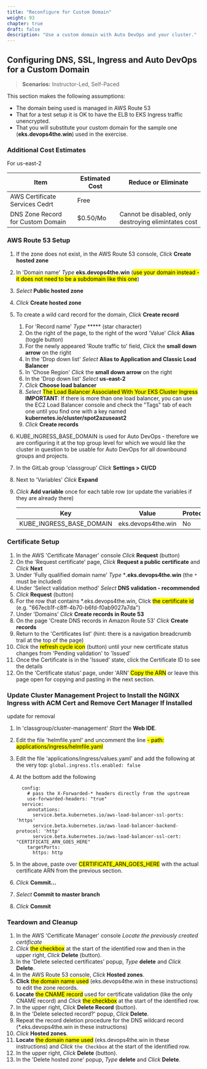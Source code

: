 ```yaml
---
title: "Reconfigure for Custom Domain"
weight: 93
chapter: true
draft: false
description: "Use a custom domain with Auto DevOps and your cluster."
---
```


## Configuring DNS, SSL, Ingress and Auto DevOps for a Custom Domain

> **Scenarios:** Instructor-Led, Self-Paced

This section makes the following assumptions:

- The domain being used is managed in AWS Route 53
- That for a test setup it is OK to have the ELB to EKS Ingress traffic unencrypted.
- That you will substitute your custom domain for the sample one (**eks.devops4the.win**) used in the exercise.

### Additional Cost Estimates

For us-east-2

| Item                              | Estimated Cost | Reduce or Eliminate                                  |
| --------------------------------- | -------------- | ---------------------------------------------------- |
| AWS Certificate Services Cedrt    | Free           |                                                      |
| DNS Zone Record for Custom Domain | $0.50/Mo       | Cannot be disabled, only destroying elimintates cost |

### AWS Route 53 Setup

1. If the zone does not exist, in the AWS Route 53 console, *Click* **Create hosted zone**

2. In 'Domain name' *Type* **eks.devops4the.win** (<mark class="hlgreen">use your domain instead - it does not need to be a subdomain like this one</mark>)

3. *Select* **Public hosted zone**

4. *Click* **Create hosted zone**

5. To create a wild card record for the domain, *Click* **Create record**

   1. For 'Record name' *Type* ***** (star character)
   2. On the right of the page, to the right of the word 'Value' *Click* **Alias** (toggle button)
   3. For the newly appeared 'Route traffic to' field, *Click* the **small down arrow** on the right
   4. In the 'Drop down list' *Select* **Alias to Application and Classic Load Balancer**
   5. In 'Chose Region' *Click* the **small down arrow** on the right
   6. In the 'Drop down list' *Select* **us-east-2**
   7. *Click* **Choose load balancer**
   8. *Select* <mark>The Load Balancer Associated With Your EKS Cluster Ingress</mark>
      **IMPORTANT**: If there is more than one load balancer, you can use the EC2 Load Balancer console and check the "Tags" tab of each one until you find one with a key named **kubernetes.io/cluster/spot2azuseast2**
   9. *Click* **Create records**

6. KUBE_INGRESS_BASE_DOMAIN is used for Auto DevOps - therefore we are configuring it at the top group level for which we would like the cluster in question to be usable for Auto DevOps for all downbound groups and projects.

7. In the GitLab group 'classgroup' *Click* **Settings > CI/CD**

8. Next to 'Variables' *Click* **Expand**

9. *Click* **Add variable** once for each table row (or update the variables if they are already there)

   | Key                      | Value              | Protect | Mask |
   | ------------------------ | ------------------ | ------- | ---- |
   | KUBE_INGRESS_BASE_DOMAIN | eks.devops4the.win | No      | No   |

### Certificate Setup

1. In the AWS 'Certificate Manager' console *Click* **Request** (button)
2. On the 'Request certificate' page, *Click* **Request a public certificate** and *Click* **Next**
3. Under 'Fully qualified domain name' *Type* ***.eks.devops4the.win** (the `*` must be included)
4. Under 'Select validation method' *Select* **DNS validation - recommended**
5. *Click* **Request** (button)
6. For the row that contains *.eks.devops4the.win, Click <mark>the certificate id</mark> (e.g. "667ecb1f-c8ff-4b70-b6fd-f0ab9027a7da")
7. Under 'Domains' *Click* **Create records in Route 53**
8. On the page 'Create DNS records in Amazon Route 53' *Click* **Create records**
9. Return to the 'Certificates list' (hint: there is a navigation breadcrumb trail at the top of the page)
10. *Click* the <mark>refresh cycle icon</mark> (button) until your new certificate status changes from 'Pending validation' to 'Issued'
11. Once the Certificate is in the 'Issued' state, click the Certificate ID to see the details
12. On the 'Certificate status' page, under 'ARN' <mark>Copy the ARN</mark> or leave this page open for copying and pasting in the next section.

### Update Cluster Management Project to Install the NGINX Ingress with ACM Cert and Remove Cert Manager If Installed

update for removal

1. In 'classgroup/cluster-management' *Start* the **Web IDE**.

2. Edit the file 'helmfile.yaml' and uncomment the line <mark class="hlgreen">- path: applications/ingress/helmfile.yaml</mark>

3. Edit the file 'applications/ingress/values.yaml' and add the following at the very top: `global.ingress.tls.enabled: false`

4. At the bottom add the following

   ```
     config:
       # pass the X-Forwarded-* headers directly from the upstream
       use-forwarded-headers: "true"
     service:
       annotations:
         service.beta.kubernetes.io/aws-load-balancer-ssl-ports: 'https'
         service.beta.kubernetes.io/aws-load-balancer-backend-protocol: 'http'
         service.beta.kubernetes.io/aws-load-balancer-ssl-cert: "CERTIFICATE_ARN_GOES_HERE"
       targetPorts:
         https: http
   ```

5. In the above, paste over <mark class="hlpink">CERTIFICATE_ARN_GOES_HERE</mark> with the actual certificate ARN from the previous section.

6. *Click* **Commit...**

7. *Select* **Commit to master branch**

8. *Click* **Commit**

### Teardown and Cleanup

1. In the AWS 'Certificate Manager' console *Locate the previously created certificate*
2. *Click* <mark>the checkbox</mark> at the start of the identified row and then in the upper right, *Click* **Delete** (button).
3. In the 'Delete selected certificates' popup, *Type* **delete** and *Click* **Delete**.
4. In the AWS Route 53 console, *Click* **Hosted zones**.
5. **Click** <mark>the domain name used</mark> (eks.devops4the.win in these instructions) to edit the zone records.
6. **Locate** <mark>the CNAME record</mark> used for certificate validation (like the only CNAME record) and *Click* <mark>the checkbox</mark> at the start of the identified row.
7. In the upper right, *Click* **Delete Record** (button).
8. In the 'Delete selected record?' popup, *Click* **Delete**.
9. Repeat the record deletion procedure for the DNS wildcard record (*.eks.devops4the.win in these instructions)
10. *Click* **Hosted zones**.
11. **Locate**  <mark>the domain name used</mark> (eks.devops4the.win in these instructions) and *Click* `the Checkbox` at the start of the identified row.
12. In the upper right, *Click* **Delete** (button).
13. In the 'Delete hosted zone' popup, *Type* **delete** and *Click* **Delete**.